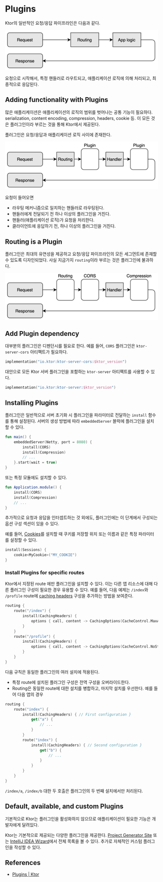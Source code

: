# Plugins

Ktor의 일반적인 요청/응답 파이프라인은 다음과 같다.

<div align="center">
<img src="img/pipeline.png">
</div>

요청으로 시작해서, 특정 핸들러로 라우트되고, 애플리케이션 로직에 의해 처리되고, 최종적으로 응답된다.

## **Adding functionality with Plugins**

많은 애플리케이션은 애플리케이션의 로직의 범위를 벗어나는 공통 기능이 필요하다. serialization, content encoding, compression, headers, cookie 등. 이 모든 것은
플러그인이라 부르는 것을 통해 Ktor에서 제공된다.

플러그인은 요청/응답과 애플리케이션 로직 사이에 존재한다.

<div align="center">
<img src="img/plugin_pipeline.png">
</div>

요청이 들어오면

- 라우팅 메커니즘으로 일치하는 핸들러로 라우팅된다.
- 핸들러에게 전달되기 전 하나 이상의 플러그인을 거친다.
- 핸들러(애플리케이션 로직)가 요청을 처리한다.
- 클라이언트에 응답하기 전, 하나 이상의 플러그인을 거친다.

## **Routing is a Plugin**

플러그인은 최대의 유연성을 제공하고 요청/응답 파이프라인의 모든 세그먼트에 존재할 수 있도록 디자인되었다. 사실 지금가지 `routing`이라 부르는 것은 플러그인에 불과하다.

<div align="center">
<img src="img/routing_pipeline.png">
</div>

## Add Plugin dependency

대부분의 플러그인은 디펜던시를 필요로 한다. 예를 들어, `CORS` 플러그인은 `ktor-server-cors` 아티팩트가 필요하다.

```kotlin
implementation("io.ktor:ktor-server-cors:$ktor_version")
```

대안으로 모든 Ktor 서버 플러그인을 포함하는 `ktor-server` 아티팩트를 사용할 수 있다.

```kotlin
implementation("io.ktor:ktor-server:$ktor_version")
```

## **Installing Plugins**

플러그인은 일반적으로 서버 초기화 시 플러그인을 파라미터로 전달하는 `install` 함수를 통해 설정된다. 서버의 생성 방법에 따라 `embeddedServer` 블럭에 플러그인을 설치할 수 있다.

```kotlin
fun main() {
    embeddedServer(Netty, port = 8080) {
        install(CORS)
        install(Compression)
        // ...
    }.start(wait = true)
}
```

또는 특정 모듈에도 설치할 수 있다.

```kotlin
fun Application.module() {
    install(CORS)
    install(Compression)
    // ...
}
```

추가적으로 요청과 응답을 인터셉트하는 것 외에도, 플러그인에는 이 단계에서 구성되는 옵션 구성 섹션이 있을 수 있다.

예를 들어, [Cookies](https://ktor.io/docs/cookie-header.html)를 설치할 때 쿠키를 저장할 위치 또는 이름과 같은 특정 파라미터를 설정할 수 있다.

```kotlin
install(Sessions) {
    cookie<MyCookie>("MY_COOKIE")
}
```

### Install Plugins for specific routes

Ktor에서 지정된 route 에만 플러그인을 설치할 수 있다. 이는 다른 앱 리소스에 대해 다른 플러그인 구성이 필요한 경우 유용할 수 있다. 예를 들어, 다음 예제는 `/index`와 `/profile`
route에 [caching headers](https://ktor.io/docs/caching.html) 구성을 추가하는 방법을 보여준다.

```kotlin
routing {
    route("/index") {
        install(CachingHeaders) {
            options { call, content -> CachingOptions(CacheControl.MaxAge(maxAgeSeconds = 3600)) }
        }
    }
    route("/profile") {
        install(CachingHeaders) {
            options { call, content -> CachingOptions(CacheControl.NoStore(visibility = CacheControl.Visibility.Private)) }
        }
    }
}
```

다음 규칙은 동일한 플러그인의 여러 설치에 적용된다.

* 특정 route에 설치된 플러그인 구성은 전역 구성을 오버라이드한다.
* Routing은 동일한 route에 대한 설치를 병합하고, 마지막 설치를 우선한다. 예를 들어 다음 앱의 경우

```kotlin
routing {
    route("index") {
        install(CachingHeaders) { // First configuration }
            get("a") {
                // ...
            }
        }
        route("index") {
            install(CachingHeaders) { // Second configuration }
                get("b") {
                    // ...
                }
            }
        }
    }
}
```

`/index/a`, `/index/b` 대한 두 호출은 플러그인의 두 번째 설치에서만 처리된다.


## **Default, available, and custom Plugins**

기본적으로 Ktor는 플러그인을 활성화하지 않으므로 애플리케이션이 필요한 기능은 개발자에게 달려있다.

Ktor는 기본적으로 제공되는 다양한 플러그인을 제공한다. [Project Generator Site](https://start.ktor.io/)
또는 [IntelliJ IDEA Wizard](https://ktor.io/docs/intellij-idea.html)에서 전체 목록을 볼 수 있다. 추가로 자체적인 커스텀 플러그인을 작성할 수 있다.

## References

* [Plugins | Ktor](https://ktor.io/docs/plugins.html)